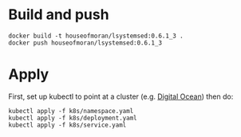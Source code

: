# Build and push

    docker build -t houseofmoran/lsystemsed:0.6.1_3 .
    docker push houseofmoran/lsystemsed:0.6.1_3

# Apply

First, set up kubectl to point at a cluster (e.g. [Digital Ocean](./k8s/README.do.md)) then do:

    kubectl apply -f k8s/namespace.yaml
    kubectl apply -f k8s/deployment.yaml
    kubectl apply -f k8s/service.yaml
